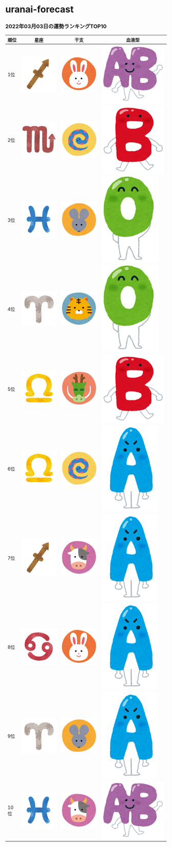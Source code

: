 # uranai-forecast

### 2022年03月03日の運勢ランキングTOP10
|順位|星座|干支|血液型|
|-----------|-----------|-----------|-----------|
|1位|<img src='imgs/sign/small/seiza_mark09_ite.png'>|<img src='imgs/eto/small/eto_mark04_usagi.png'>|<img src='imgs/blood/small/ketsuekigata_ab.png'>|
|2位|<img src='imgs/sign/small/seiza_mark08_sasori.png'>|<img src='imgs/eto/small/eto_mark06_hebi.png'>|<img src='imgs/blood/small/ketsuekigata_b.png'>|
|3位|<img src='imgs/sign/small/seiza_mark12_uo.png'>|<img src='imgs/eto/small/eto_mark01_nezumi.png'>|<img src='imgs/blood/small/ketsuekigata_o.png'>|
|4位|<img src='imgs/sign/small/seiza_mark01_ohitsuji.png'>|<img src='imgs/eto/small/eto_mark03_tora.png'>|<img src='imgs/blood/small/ketsuekigata_o.png'>|
|5位|<img src='imgs/sign/small/seiza_mark07_tenbin.png'>|<img src='imgs/eto/small/eto_mark05_tatsu.png'>|<img src='imgs/blood/small/ketsuekigata_b.png'>|
|6位|<img src='imgs/sign/small/seiza_mark07_tenbin.png'>|<img src='imgs/eto/small/eto_mark06_hebi.png'>|<img src='imgs/blood/small/ketsuekigata_a.png'>|
|7位|<img src='imgs/sign/small/seiza_mark09_ite.png'>|<img src='imgs/eto/small/eto_mark02_ushi.png'>|<img src='imgs/blood/small/ketsuekigata_a.png'>|
|8位|<img src='imgs/sign/small/seiza_mark04_kani.png'>|<img src='imgs/eto/small/eto_mark04_usagi.png'>|<img src='imgs/blood/small/ketsuekigata_a.png'>|
|9位|<img src='imgs/sign/small/seiza_mark01_ohitsuji.png'>|<img src='imgs/eto/small/eto_mark01_nezumi.png'>|<img src='imgs/blood/small/ketsuekigata_a.png'>|
|10位|<img src='imgs/sign/small/seiza_mark12_uo.png'>|<img src='imgs/eto/small/eto_mark02_ushi.png'>|<img src='imgs/blood/small/ketsuekigata_ab.png'>|
